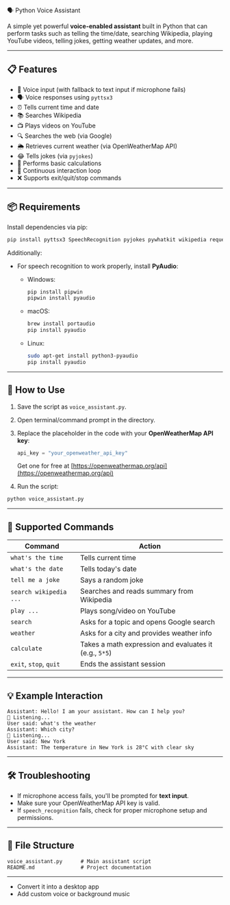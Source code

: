 🗣️ Python Voice Assistant

A simple yet powerful **voice-enabled assistant** built in Python that can perform tasks such as telling the time/date, searching Wikipedia, playing YouTube videos, telling jokes, getting weather updates, and more.

---

## 📋 Features

* 🎤 Voice input (with fallback to text input if microphone fails)
* 🗣️ Voice responses using `pyttsx3`
* ⏰ Tells current time and date
* 📚 Searches Wikipedia
* 📺 Plays videos on YouTube
* 🔍 Searches the web (via Google)
* 🌦️ Retrieves current weather (via OpenWeatherMap API)
* 😂 Tells jokes (via `pyjokes`)
* 🧮 Performs basic calculations
* 🔄 Continuous interaction loop
* ❌ Supports exit/quit/stop commands

---

## 📦 Requirements

Install dependencies via pip:

```bash
pip install pyttsx3 SpeechRecognition pyjokes pywhatkit wikipedia requests
```

Additionally:

* For speech recognition to work properly, install **PyAudio**:

  * Windows:

    ```bash
    pip install pipwin
    pipwin install pyaudio
    ```
  * macOS:

    ```bash
    brew install portaudio
    pip install pyaudio
    ```
  * Linux:

    ```bash
    sudo apt-get install python3-pyaudio
    pip install pyaudio
    ```

---

## 🚀 How to Use

1. Save the script as `voice_assistant.py`.

2. Open terminal/command prompt in the directory.

3. Replace the placeholder in the code with your **OpenWeatherMap API key**:

   ```python
   api_key = "your_openweather_api_key"
   ```

   Get one for free at [https://openweathermap.org/api](https://openweathermap.org/api)

4. Run the script:

```bash
python voice_assistant.py
```

---

## 🧠 Supported Commands

| Command                | Action                                                 |
| ---------------------- | ------------------------------------------------------ |
| `what's the time`      | Tells current time                                     |
| `what's the date`      | Tells today's date                                     |
| `tell me a joke`       | Says a random joke                                     |
| `search wikipedia ...` | Searches and reads summary from Wikipedia              |
| `play ...`             | Plays song/video on YouTube                            |
| `search`               | Asks for a topic and opens Google search               |
| `weather`              | Asks for a city and provides weather info              |
| `calculate`            | Takes a math expression and evaluates it (e.g., `5*5`) |
| `exit`, `stop`, `quit` | Ends the assistant session                             |

---

## 💡 Example Interaction

```
Assistant: Hello! I am your assistant. How can I help you?
🎤 Listening...
User said: what's the weather
Assistant: Which city?
🎤 Listening...
User said: New York
Assistant: The temperature in New York is 28°C with clear sky
```

---

## 🛠 Troubleshooting

* If microphone access fails, you'll be prompted for **text input**.
* Make sure your OpenWeatherMap API key is valid.
* If `speech_recognition` fails, check for proper microphone setup and permissions.

---

## 📁 File Structure

```
voice_assistant.py      # Main assistant script
README.md               # Project documentation
```

---

* Convert it into a desktop app
* Add custom voice or background music
